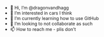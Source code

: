 - 👋 Hi, I’m @dragonvandhagg
- 👀 I’m interested in cars I think
- 🌱 I’m currently learning how to use GitHub
- 💞️ I’m looking to not collaborate as such
- 📫 How to reach me - plis don't

<!---
dragonvandhagg/dragonvandhagg is a ✨ special ✨ repository because its `README.md` (this file) appears on your GitHub profile.
You can click the Preview link to take a look at your changes.
--->
